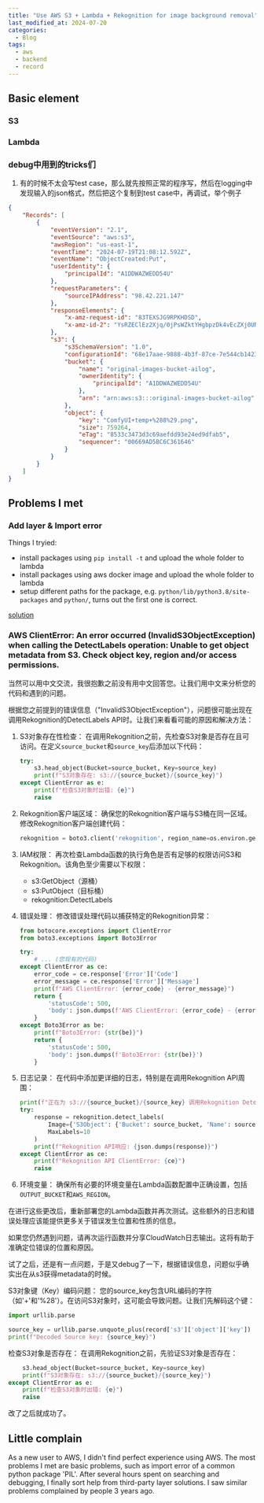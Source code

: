 ```yaml
---
title: "Use AWS S3 + Lambda + Rekognition for image background removal"
last_modified_at: 2024-07-20
categories:
  - Blog
tags:
  - aws
  - backend
  - record
---
```





## Basic element 
### S3 

### Lambda 


### debug中用到的tricks们
1. 有的时候不太会写test case，那么就先按照正常的程序写，然后在logging中发现输入的json格式，然后把这个复制到test case中，再调试，举个例子
```json
{
    "Records": [
        {
            "eventVersion": "2.1",
            "eventSource": "aws:s3",
            "awsRegion": "us-east-1",
            "eventTime": "2024-07-19T21:08:12.592Z",
            "eventName": "ObjectCreated:Put",
            "userIdentity": {
                "principalId": "A1DDWAZWEDD54U"
            },
            "requestParameters": {
                "sourceIPAddress": "98.42.221.147"
            },
            "responseElements": {
                "x-amz-request-id": "83TEXSJG9RPKHDSD",
                "x-amz-id-2": "YsRZEClEz2Xjq/0jPsWZktYHgbpzDk4vEcZXj0UNjgSP7Rl/lv7asOzReWjWtsxJ3hrguJZvjmpTL8YXUrBRKI2Y9YTPCGX+3oRALR06tXA="
            },
            "s3": {
                "s3SchemaVersion": "1.0",
                "configurationId": "68e17aae-9888-4b3f-87ce-7e544cb14235",
                "bucket": {
                    "name": "original-images-bucket-ailog",
                    "ownerIdentity": {
                        "principalId": "A1DDWAZWEDD54U"
                    },
                    "arn": "arn:aws:s3:::original-images-bucket-ailog"
                },
                "object": {
                    "key": "ComfyUI+temp+%288%29.png",
                    "size": 759264,
                    "eTag": "8533c3473d3c69aefdd93e24ed9dfab5",
                    "sequencer": "00669AD5BC6C361646"
                }
            }
        }
    ]
}
```

## Problems I met
### Add layer & Import error
Things I tryied:
- install packages using `pip install -t` and upload the whole folder to lambda
- install packages using aws docker image and upload the whole folder to lambda
- setup different paths for the package, e.g. `python/lib/python3.8/site-packages` and `python/`, turns out the first one is correct.

[solution](https://stackoverflow.com/questions/57197283/aws-lambda-cannot-import-name-imaging-from-pil)

### AWS ClientError: An error occurred (InvalidS3ObjectException) when calling the DetectLabels operation: Unable to get object metadata from S3. Check object key, region and/or access permissions.
当然可以用中文交流，我很抱歉之前没有用中文回答您。让我们用中文来分析您的代码和遇到的问题。

根据您之前提到的错误信息（"InvalidS3ObjectException"），问题很可能出现在调用Rekognition的DetectLabels API时。让我们来看看可能的原因和解决方法：

1. S3对象存在性检查：
   在调用Rekognition之前，先检查S3对象是否存在且可访问。在定义`source_bucket`和`source_key`后添加以下代码：

   ```python
   try:
       s3.head_object(Bucket=source_bucket, Key=source_key)
       print(f"S3对象存在: s3://{source_bucket}/{source_key}")
   except ClientError as e:
       print(f"检查S3对象时出错: {e}")
       raise
   ```

2. Rekognition客户端区域：
   确保您的Rekognition客户端与S3桶在同一区域。修改Rekognition客户端创建代码：

   ```python
   rekognition = boto3.client('rekognition', region_name=os.environ.get('AWS_REGION'))
   ```

3. IAM权限：
   再次检查Lambda函数的执行角色是否有足够的权限访问S3和Rekognition。该角色至少需要以下权限：
   - s3:GetObject（源桶）
   - s3:PutObject（目标桶）
   - rekognition:DetectLabels

4. 错误处理：
   修改错误处理代码以捕获特定的Rekognition异常：

   ```python
   from botocore.exceptions import ClientError
   from boto3.exceptions import Boto3Error
   
   try:
       # ... (您现有的代码)
   except ClientError as ce:
       error_code = ce.response['Error']['Code']
       error_message = ce.response['Error']['Message']
       print(f"AWS ClientError: {error_code} - {error_message}")
       return {
           'statusCode': 500,
           'body': json.dumps(f'AWS ClientError: {error_code} - {error_message}')
       }
   except Boto3Error as be:
       print(f"Boto3Error: {str(be)}")
       return {
           'statusCode': 500,
           'body': json.dumps(f'Boto3Error: {str(be)}')
       }
   ```

5. 日志记录：
   在代码中添加更详细的日志，特别是在调用Rekognition API周围：

   ```python
   print(f"正在为 s3://{source_bucket}/{source_key} 调用Rekognition DetectLabels API")
   try:
       response = rekognition.detect_labels(
           Image={'S3Object': {'Bucket': source_bucket, 'Name': source_key}},
           MaxLabels=10
       )
       print(f"Rekognition API响应: {json.dumps(response)}")
   except ClientError as ce:
       print(f"Rekognition API ClientError: {ce}")
       raise
   ```

6. 环境变量：
   确保所有必要的环境变量在Lambda函数配置中正确设置，包括`OUTPUT_BUCKET`和`AWS_REGION`。

在进行这些更改后，重新部署您的Lambda函数并再次测试。这些额外的日志和错误处理应该能提供更多关于错误发生位置和性质的信息。

如果您仍然遇到问题，请再次运行函数并分享CloudWatch日志输出。这将有助于准确定位错误的位置和原因。

试了之后，还是有一点问题，于是又debug了一下，根据错误信息，问题似乎确实出在从s3获得metadata的时候。


S3对象键（Key）编码问题：
您的source_key包含URL编码的字符（如'+'和'%28'）。在访问S3对象时，这可能会导致问题。让我们先解码这个键：
```python
import urllib.parse

source_key = urllib.parse.unquote_plus(record['s3']['object']['key'])
print(f"Decoded Source key: {source_key}")
```

检查S3对象是否存在：
在调用Rekognition之前，先验证S3对象是否存在：
```python
    s3.head_object(Bucket=source_bucket, Key=source_key)
    print(f"S3对象存在: s3://{source_bucket}/{source_key}")
except ClientError as e:
    print(f"检查S3对象时出错: {e}")
    raise
```
改了之后就成功了。

## Little complain
As a new user to AWS, I didn't find perfect experience using AWS. The most problems I met are basic problems, such as import error of a common python package 'PIL'. After several hours spent on searching and debugging, I finally sort help from third-party layer solutions. I saw similar problems complained by people 3 years ago. 


